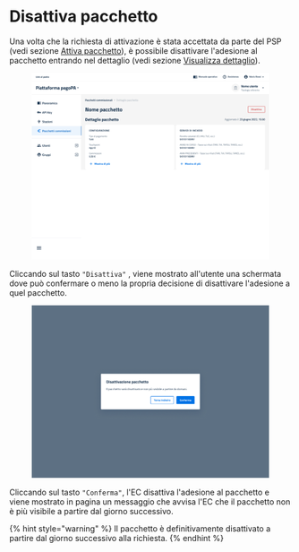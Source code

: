 # Disattiva pacchetto

Una volta che la richiesta di attivazione è stata accettata da parte del PSP (vedi sezione [Attiva pacchetto](attiva-pacchetto.md)), è possibile disattivare l'adesione al pacchetto entrando nel dettaglio (vedi sezione [Visualizza dettaglio](visualizza-dettaglio.md)).

<figure><img src="../../../../../.gitbook/assets/image (214) (1).png" alt=""><figcaption></figcaption></figure>

Cliccando sul tasto `"Disattiva"` , viene mostrato all'utente una schermata dove può confermare o meno la propria decisione di disattivare l'adesione a quel pacchetto.

<figure><img src="../../../../../.gitbook/assets/image (215) (1).png" alt=""><figcaption></figcaption></figure>

Cliccando sul tasto `"Conferma"`, l'EC disattiva l'adesione al pacchetto e viene mostrato in pagina un messaggio che avvisa l'EC che il pacchetto non è più visibile a partire dal giorno successivo.



{% hint style="warning" %}
Il pacchetto è definitivamente disattivato a partire dal giorno successivo alla richiesta.
{% endhint %}
